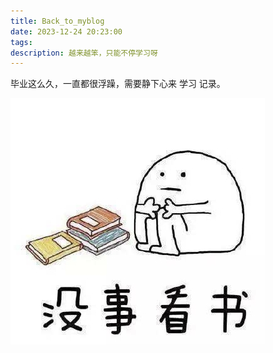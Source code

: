 ```yaml
---
title: Back_to_myblog
date: 2023-12-24 20:23:00
tags:
description: 越来越笨，只能不停学习呀
---
```


毕业这么久，一直都很浮躁，需要静下心来 学习 记录。

<img src="./Back-to-myblog/沉淀1.png" alt="02"  />

